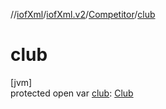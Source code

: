 //[iofXml](../../../index.md)/[iofXml.v2](../index.md)/[Competitor](index.md)/[club](club.md)

# club

[jvm]\
protected open var [club](club.md): [Club](../-club/index.md)
